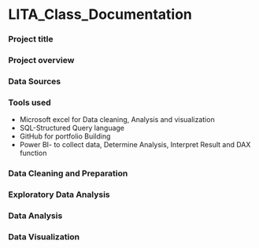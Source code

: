 # LITA_Class_Documentation
### Project title
### Project overview
### Data Sources
### Tools used
- Microsoft excel for Data cleaning, Analysis and visualization
- SQL-Structured Query language
- GitHub for portfolio Building
- Power BI- to collect data, Determine Analysis, Interpret Result and DAX function
### Data Cleaning and Preparation
### Exploratory Data Analysis
### Data Analysis
### Data Visualization
